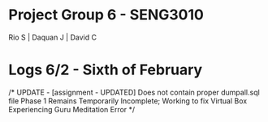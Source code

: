 # Project Group 6 - SENG3010
Rio S | Daquan J | David C


# Logs 6/2 - Sixth of February
/*
UPDATE - [assignment - UPDATED] Does not contain proper dumpall.sql file
Phase 1 Remains Temporarily Incomplete; Working to fix
Virtual Box Experiencing Guru Meditation Error
*/
